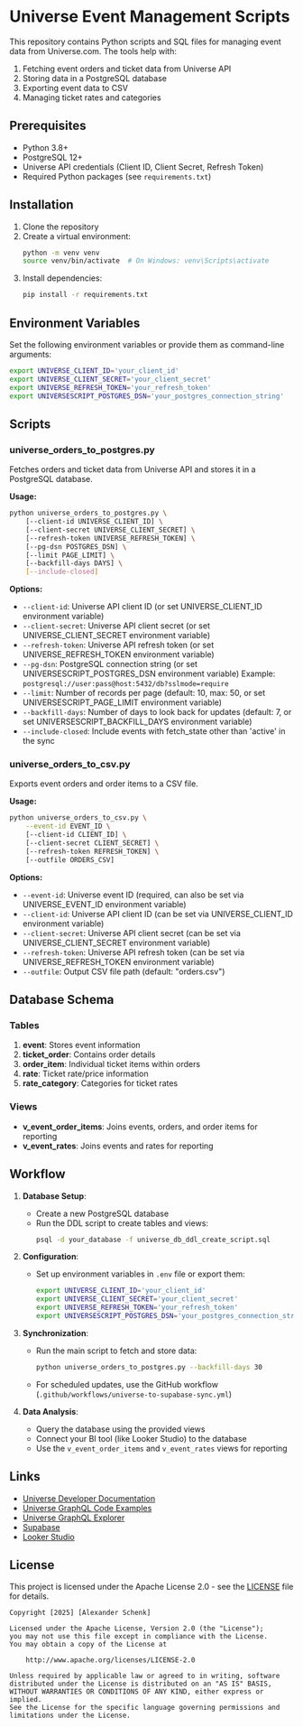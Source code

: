# Universe Event Management Scripts

This repository contains Python scripts and SQL files for managing event data from Universe.com. The tools help with:

1. Fetching event orders and ticket data from Universe API
2. Storing data in a PostgreSQL database
3. Exporting event data to CSV
4. Managing ticket rates and categories

## Prerequisites

- Python 3.8+
- PostgreSQL 12+
- Universe API credentials (Client ID, Client Secret, Refresh Token)
- Required Python packages (see `requirements.txt`)

## Installation

1. Clone the repository
2. Create a virtual environment:
   ```bash
   python -m venv venv
   source venv/bin/activate  # On Windows: venv\Scripts\activate
   ```
3. Install dependencies:
   ```bash
   pip install -r requirements.txt
   ```

## Environment Variables

Set the following environment variables or provide them as command-line arguments:

```bash
export UNIVERSE_CLIENT_ID='your_client_id'
export UNIVERSE_CLIENT_SECRET='your_client_secret'
export UNIVERSE_REFRESH_TOKEN='your_refresh_token'
export UNIVERSESCRIPT_POSTGRES_DSN='your_postgres_connection_string'
```

## Scripts

### universe_orders_to_postgres.py

Fetches orders and ticket data from Universe API and stores it in a PostgreSQL database.

**Usage:**
```bash
python universe_orders_to_postgres.py \
    [--client-id UNIVERSE_CLIENT_ID] \
    [--client-secret UNIVERSE_CLIENT_SECRET] \
    [--refresh-token UNIVERSE_REFRESH_TOKEN] \
    [--pg-dsn POSTGRES_DSN] \
    [--limit PAGE_LIMIT] \
    [--backfill-days DAYS] \
    [--include-closed]
```

**Options:**
- `--client-id`: Universe API client ID (or set UNIVERSE_CLIENT_ID environment variable)
- `--client-secret`: Universe API client secret (or set UNIVERSE_CLIENT_SECRET environment variable)
- `--refresh-token`: Universe API refresh token (or set UNIVERSE_REFRESH_TOKEN environment variable)
- `--pg-dsn`: PostgreSQL connection string (or set UNIVERSESCRIPT_POSTGRES_DSN environment variable)
  Example: `postgresql://user:pass@host:5432/db?sslmode=require`
- `--limit`: Number of records per page (default: 10, max: 50, or set UNIVERSESCRIPT_PAGE_LIMIT environment variable)
- `--backfill-days`: Number of days to look back for updates (default: 7, or set UNIVERSESCRIPT_BACKFILL_DAYS environment variable)
- `--include-closed`: Include events with fetch_state other than 'active' in the sync

### universe_orders_to_csv.py

Exports event orders and order items to a CSV file.

**Usage:**
```bash
python universe_orders_to_csv.py \
    --event-id EVENT_ID \
    [--client-id CLIENT_ID] \
    [--client-secret CLIENT_SECRET] \
    [--refresh-token REFRESH_TOKEN] \
    [--outfile ORDERS_CSV]
```

**Options:**
- `--event-id`: Universe event ID (required, can also be set via UNIVERSE_EVENT_ID environment variable)
- `--client-id`: Universe API client ID (can be set via UNIVERSE_CLIENT_ID environment variable)
- `--client-secret`: Universe API client secret (can be set via UNIVERSE_CLIENT_SECRET environment variable)
- `--refresh-token`: Universe API refresh token (can be set via UNIVERSE_REFRESH_TOKEN environment variable)
- `--outfile`: Output CSV file path (default: "orders.csv")

## Database Schema

### Tables

1. **event**: Stores event information
2. **ticket_order**: Contains order details
3. **order_item**: Individual ticket items within orders
4. **rate**: Ticket rate/price information
5. **rate_category**: Categories for ticket rates

### Views

- **v_event_order_items**: Joins events, orders, and order items for reporting
- **v_event_rates**: Joins events and rates for reporting

## Workflow

1. **Database Setup**:
   - Create a new PostgreSQL database
   - Run the DDL script to create tables and views:
     ```bash
     psql -d your_database -f universe_db_ddl_create_script.sql
     ```

2. **Configuration**:
   - Set up environment variables in `.env` file or export them:
     ```bash
     export UNIVERSE_CLIENT_ID='your_client_id'
     export UNIVERSE_CLIENT_SECRET='your_client_secret'
     export UNIVERSE_REFRESH_TOKEN='your_refresh_token'
     export UNIVERSESCRIPT_POSTGRES_DSN='your_postgres_connection_string'
     ```

3. **Synchronization**:
   - Run the main script to fetch and store data:
     ```bash
     python universe_orders_to_postgres.py --backfill-days 30
     ```
   - For scheduled updates, use the GitHub workflow (`.github/workflows/universe-to-supabase-sync.yml`)

4. **Data Analysis**:
   - Query the database using the provided views
   - Connect your BI tool (like Looker Studio) to the database
   - Use the `v_event_order_items` and `v_event_rates` views for reporting

## Links

- [Universe Developer Documentation](https://developers.universe.com/docs/introduction)
- [Universe GraphQL Code Examples](https://developers.universe.com/docs/code-examples)
- [Universe GraphQL Explorer](https://www.universe.com/graphiql)
- [Supabase](https://supabase.com/)
- [Looker Studio](https://lookerstudio.google.com/)

## License

This project is licensed under the Apache License 2.0 - see the [LICENSE](LICENSE) file for details.

```
Copyright [2025] [Alexander Schenk]

Licensed under the Apache License, Version 2.0 (the "License");
you may not use this file except in compliance with the License.
You may obtain a copy of the License at

    http://www.apache.org/licenses/LICENSE-2.0

Unless required by applicable law or agreed to in writing, software
distributed under the License is distributed on an "AS IS" BASIS,
WITHOUT WARRANTIES OR CONDITIONS OF ANY KIND, either express or implied.
See the License for the specific language governing permissions and
limitations under the License.
```